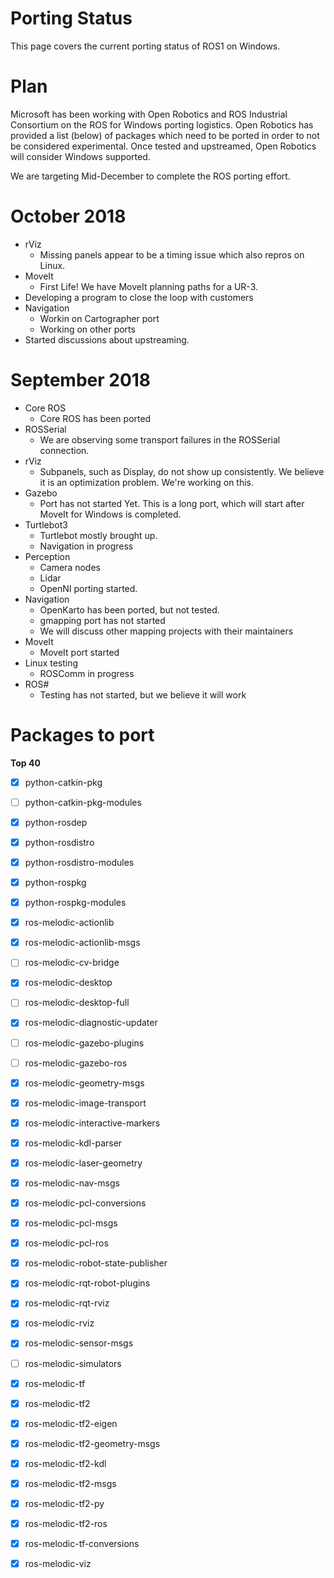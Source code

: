 # Porting Status
This page covers the current porting status of ROS1 on Windows.

# Plan
Microsoft has been working with Open Robotics and ROS Industrial Consortium on the ROS for Windows porting logistics. Open Robotics has provided a list (below) of packages which need to be ported in order to not be considered experimental. Once tested and upstreamed, Open Robotics will consider Windows supported.

We are targeting Mid-December to complete the ROS porting effort.



# October 2018
+ rViz
    + Missing panels appear to be a timing issue which also repros on Linux. 
+ MoveIt
    + First Life! We have MoveIt planning paths for a UR-3.
+ Developing a program to close the loop with customers
+ Navigation
    + Workin on Cartographer port
    + Working on other ports
+ Started discussions about upstreaming.


# September 2018
+ Core ROS
    + Core ROS has been ported
+ ROSSerial
    + We are observing some transport failures in the ROSSerial connection.
+ rViz
    + Subpanels, such as Display, do not show up consistently. We believe it is an optimization problem. We're working on this.
+ Gazebo
    + Port has not started Yet. This is a long port, which will start after MoveIt for Windows is completed.
+ Turtlebot3
    + Turtlebot mostly brought up.
    + Navigation in progress
+ Perception
    + Camera nodes
    + Lidar
    + OpenNI porting started.
+ Navigation
    + OpenKarto has been ported, but not tested.
    + gmapping port has not started
    + We will discuss other mapping projects with their maintainers
+ MoveIt
    + MoveIt port started
+ Linux testing
    + ROSComm in progress
+ ROS#
    + Testing has not started, but we believe it will work


# Packages to port

**Top 40**

- [X] python-catkin-pkg
- [ ] python-catkin-pkg-modules
- [X] python-rosdep
- [X] python-rosdistro
- [X] python-rosdistro-modules
- [X] python-rospkg
- [X] python-rospkg-modules
- [X] ros-melodic-actionlib
- [X] ros-melodic-actionlib-msgs
- [ ] ros-melodic-cv-bridge
- [X] ros-melodic-desktop
- [ ] ros-melodic-desktop-full
- [X] ros-melodic-diagnostic-updater
- [ ] ros-melodic-gazebo-plugins
- [ ] ros-melodic-gazebo-ros
- [X] ros-melodic-geometry-msgs
- [X] ros-melodic-image-transport
- [X] ros-melodic-interactive-markers
- [X] ros-melodic-kdl-parser
- [X] ros-melodic-laser-geometry
- [X] ros-melodic-nav-msgs
- [X] ros-melodic-pcl-conversions
- [X] ros-melodic-pcl-msgs
- [X] ros-melodic-pcl-ros
- [X] ros-melodic-robot-state-publisher
- [X] ros-melodic-rqt-robot-plugins
- [X] ros-melodic-rqt-rviz
- [X] ros-melodic-rviz
- [X] ros-melodic-sensor-msgs
- [ ] ros-melodic-simulators
- [X] ros-melodic-tf
- [X] ros-melodic-tf2
- [X] ros-melodic-tf2-eigen
- [X] ros-melodic-tf2-geometry-msgs
- [X] ros-melodic-tf2-kdl
- [X] ros-melodic-tf2-msgs
- [X] ros-melodic-tf2-py
- [X] ros-melodic-tf2-ros
- [X] ros-melodic-tf-conversions
- [X] ros-melodic-viz

